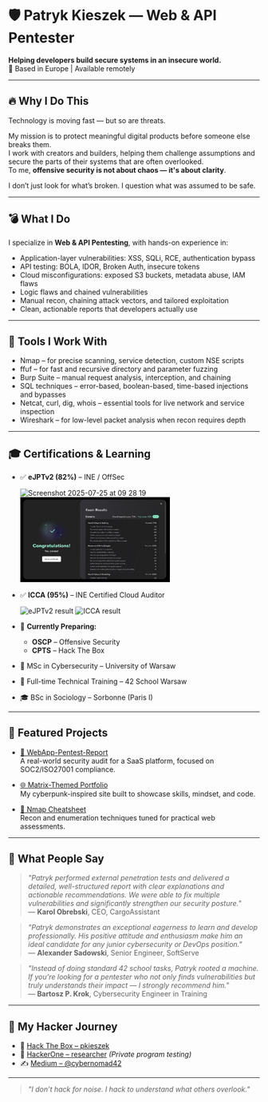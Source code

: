 # 🛡️ Patryk Kieszek — Web & API Pentester

**Helping developers build secure systems in an insecure world.**  
📍 Based in Europe | Available remotely

---

## 🔥 Why I Do This

Technology is moving fast — but so are threats.

My mission is to protect meaningful digital products before someone else breaks them.  
I work with creators and builders, helping them challenge assumptions and secure the parts of their systems that are often overlooked.  
To me, **offensive security is not about chaos — it's about clarity**.

I don’t just look for what’s broken. I question what was assumed to be safe.

---

## 💣 What I Do

I specialize in **Web & API Pentesting**, with hands-on experience in:
- Application-layer vulnerabilities: XSS, SQLi, RCE, authentication bypass  
- API testing: BOLA, IDOR, Broken Auth, insecure tokens  
- Cloud misconfigurations: exposed S3 buckets, metadata abuse, IAM flaws  
- Logic flaws and chained vulnerabilities  
- Manual recon, chaining attack vectors, and tailored exploitation  
- Clean, actionable reports that developers actually use

---

## 🧰 Tools I Work With

- Nmap – for precise scanning, service detection, custom NSE scripts  
- ffuf – for fast and recursive directory and parameter fuzzing  
- Burp Suite – manual request analysis, interception, and chaining  
- SQL techniques – error-based, boolean-based, time-based injections and bypasses  
- Netcat, curl, dig, whois – essential tools for live network and service inspection  
- Wireshark – for low-level packet analysis when recon requires depth

---

## 🎓 Certifications & Learning

- ✅ **eJPTv2 (82%)** – INE / OffSec

  <img width="300" alt="Screenshot 2025-07-25 at 09 28 19" src="https://github.com/user-attachments/assets/b7e3b2f3-156c-418d-af55-98e650c708fb" />
  <img src="exam results.png" alt="eJPTv2 result" width="300"/>

- ✅ **ICCA (95%)** – INE Certified Cloud Auditor
  
  <img src="https://github.com/user-attachments/assets/171f739e-74b2-4d63-8150-9313e7b36380" alt="eJPTv2 result" width="300"/>
  <img src="https://github.com/user-attachments/assets/a9a575b4-89d1-49f3-a10c-8d5692cb9a2e" alt="ICCA result" width="300"/>

- 🎯 **Currently Preparing:**  
  - **OSCP** – Offensive Security  
  - **CPTS** – Hack The Box

- 🏫 MSc in Cybersecurity – University of Warsaw
- 🧠 Full-time Technical Training – 42 School Warsaw   
- 🎓 BSc in Sociology – Sorbonne (Paris I)

---

## 📂 Featured Projects

- [🔎 WebApp-Pentest-Report](https://github.com/pkieszek/WebApp-Pentest-Report)  
  A real-world security audit for a SaaS platform, focused on SOC2/ISO27001 compliance.

- [🌐 Matrix-Themed Portfolio](https://pkieszek.github.io/portfolio/)  
  My cyberpunk-inspired site built to showcase skills, mindset, and code.

- [📄 Nmap Cheatsheet](https://github.com/pkieszek/nmap-cheatsheet)  
  Recon and enumeration techniques tuned for practical web assessments.

---

## 🌟 What People Say

> *"Patryk performed external penetration tests and delivered a detailed, well-structured report with clear explanations and actionable recommendations. We were able to fix multiple vulnerabilities and significantly strengthen our security posture."*  
> — **Karol Obrebski**, CEO, CargoAssistant

> *"Patryk demonstrates an exceptional eagerness to learn and develop professionally. His positive attitude and enthusiasm make him an ideal candidate for any junior cybersecurity or DevOps position."*  
> — **Alexander Sadowski**, Senior Engineer, SoftServe

> *"Instead of doing standard 42 school tasks, Patryk rooted a machine. If you're looking for a pentester who not only finds vulnerabilities but truly understands their impact — I strongly recommend him."*  
> — **Bartosz P. Krok**, Cybersecurity Engineer in Training

---

## 👣 My Hacker Journey

- 🔐 [Hack The Box – pkieszek](https://app.hackthebox.com/profile/pkieszek)  
- 🐞 [HackerOne – researcher](https://hackerone.com/) *(Private program testing)*  
- ✍️ [Medium – @cybernomad42](https://medium.com/@cybernomad42)

---

> *"I don’t hack for noise. I hack to understand what others overlook."*

